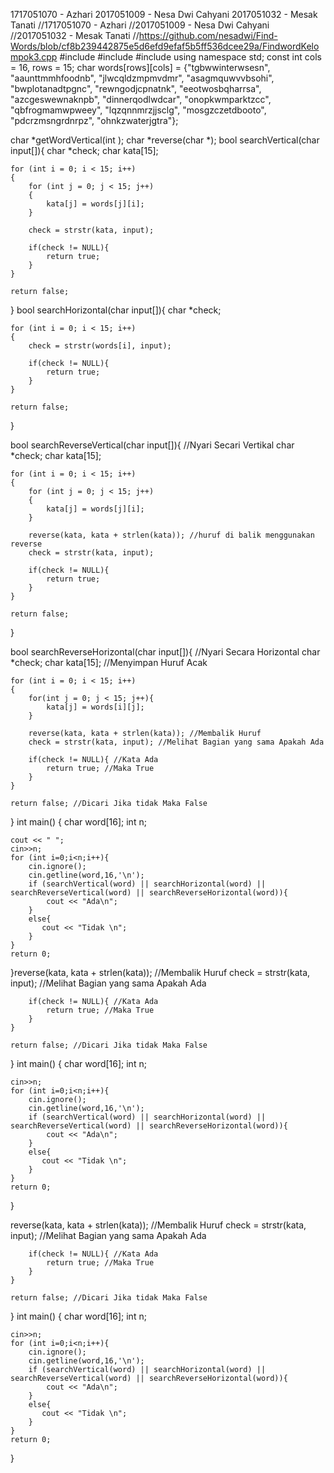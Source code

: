 1717051070 - Azhari
2017051009 - Nesa Dwi Cahyani
2017051032 - Mesak Tanati
//1717051070 - Azhari
//2017051009 - Nesa Dwi Cahyani
//2017051032 - Mesak Tanati
//https://github.com/nesadwi/Find-Words/blob/cf8b239442875e5d6efd9efaf5b5ff536dcee29a/FindwordKelompok3.cpp
#include <iostream>
#include <cstring>
#include <algorithm>
using namespace std;
const int cols = 16, rows = 15;
 char words[rows][cols] = {"tgbwwinterwsesn",
                        	"aaunttmmhfoodnb",
                            "jlwcqldzmpmvdmr",
                            "asagmquwvvbsohi",
                            "bwplotanadtpgnc",
                            "rewngodjcpnatnk",
                            "eeotwosbqharrsa",
                            "azcgeswewnaknpb",
                            "dinnerqodlwdcar",
                            "onopkwmparktzcc",
                            "qbfrogmamwpweey",
                            "lqzqnnmrzjjsclg",
                            "mosgzczetdbooto",
                            "pdcrzmsngrdnrpz",
                            "ohnkzwaterjgtra"};

char *getWordVertical(int );
char *reverse(char *);
bool searchVertical(char input[]){
	char *check;
	char kata[15];
	
	for (int i = 0; i < 15; i++)
    {
        for (int j = 0; j < 15; j++)
        {
            kata[j] = words[j][i];
        }
        
        check = strstr(kata, input);

        if(check != NULL){
	        return true;
	    }
    }
    
    return false;
}
bool searchHorizontal(char input[]){
	char *check;
	
	for (int i = 0; i < 15; i++)
    {
        check = strstr(words[i], input);
        
	    if(check != NULL){
	        return true;
	    }
    }
    
    return false;
}

bool searchReverseVertical(char input[]){ //Nyari Secari Vertikal
	char *check;
	char kata[15];
	
	for (int i = 0; i < 15; i++)
    {
        for (int j = 0; j < 15; j++)
        {
            kata[j] = words[j][i];
        }
        
        reverse(kata, kata + strlen(kata)); //huruf di balik menggunakan reverse
        check = strstr(kata, input);

        if(check != NULL){
	        return true;
	    }
    }
    
    return false;
}

bool searchReverseHorizontal(char input[]){ //Nyari Secara Horizontal
	char *check;
	char kata[15]; //Menyimpan Huruf Acak
	
	for (int i = 0; i < 15; i++)
    {
    	for(int j = 0; j < 15; j++){
	    	kata[j] = words[i][j];
		}
		
	    reverse(kata, kata + strlen(kata)); //Membalik Huruf
	    check = strstr(kata, input); //Melihat Bagian yang sama Apakah Ada
        
	    if(check != NULL){ //Kata Ada
	        return true; //Maka True
	    }
    }
    
    return false; //Dicari Jika tidak Maka False
}
int main()
{
    char word[16];
    int n;
    
    cout << " ";
    cin>>n;
    for (int i=0;i<n;i++){
    	cin.ignore();
        cin.getline(word,16,'\n');
        if (searchVertical(word) || searchHorizontal(word) || searchReverseVertical(word) || searchReverseHorizontal(word)){
            cout << "Ada\n";
        }
        else{
           cout << "Tidak \n";
        }
    }
    return 0;
}reverse(kata, kata + strlen(kata)); //Membalik Huruf
	    check = strstr(kata, input); //Melihat Bagian yang sama Apakah Ada
        
	    if(check != NULL){ //Kata Ada
	        return true; //Maka True
	    }
    }
    
    return false; //Dicari Jika tidak Maka False
}
int main()
{
    char word[16];
    int n;
    

    cin>>n;
    for (int i=0;i<n;i++){
    	cin.ignore();
        cin.getline(word,16,'\n');
        if (searchVertical(word) || searchHorizontal(word) || searchReverseVertical(word) || searchReverseHorizontal(word)){
            cout << "Ada\n";
        }
        else{
           cout << "Tidak \n";
        }
    }
    return 0;
}

reverse(kata, kata + strlen(kata)); //Membalik Huruf
	    check = strstr(kata, input); //Melihat Bagian yang sama Apakah Ada
        
	    if(check != NULL){ //Kata Ada
	        return true; //Maka True
	    }
    }
    
    return false; //Dicari Jika tidak Maka False
}
int main()
{
    char word[16];
    int n;
    

    cin>>n;
    for (int i=0;i<n;i++){
    	cin.ignore();
        cin.getline(word,16,'\n');
        if (searchVertical(word) || searchHorizontal(word) || searchReverseVertical(word) || searchReverseHorizontal(word)){
            cout << "Ada\n";
        }
        else{
           cout << "Tidak \n";
        }
    }
    return 0;
}


